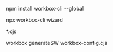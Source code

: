 
[//]: # (https://developer.chrome.com/docs/workbox/modules/workbox-cli)
npm install workbox-cli --global

[//]: # (run)
npx workbox-cli wizard

[//]: # (rename )
*.cjs

[//]: # (run, to generate in dist/)
workbox generateSW workbox-config.cjs









<!--        <script defer>-->
<!--            if ('serviceWorker' in navigator) {-->
<!--                navigator.serviceWorker.register('service-worker.js')-->
<!--                    .then(registration => {-->
<!--                        console.log('Service worker has been registered');-->
<!--                    }).catch(console.error);-->
<!--            }-->
<!--        </script>-->
